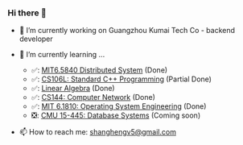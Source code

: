 ### Hi there 👋

- 🔭 I’m currently working on Guangzhou Kumai Tech Co - backend developer
- 🌱 I’m currently learning ...
  - ✅: [MIT6.5840 Distributed System](https://github.com/shanghengv5/6.5840Lab) (Done)
  - ✅: [CS106L: Standard C++ Programming](https://github.com/shanghengv5/Notes/tree/main/CS106L-Standard-C-Programming) (Partial Done)
  - ✅: [Linear Algebra](https://www.youtube.com/watch?v=fNk_zzaMoSs&list=PLZHQObOWTQDPD3MizzM2xVFitgF8hE_ab) (Done)
  - ✅: [CS144: Computer Network](https://github.com/shanghengv5/Notes/tree/main/CS144) (Done)
  - ✅: [MIT 6.1810: Operating System Engineering](https://github.com/shanghengv5/Notes/tree/main/MIT6.180) (Done)
  - ❎: [CMU 15-445: Database Systems](https://15445.courses.cs.cmu.edu/spring2025/schedule.html) (Coming soon)

- 📫 How to reach me: shanghengv5@gmail.com



